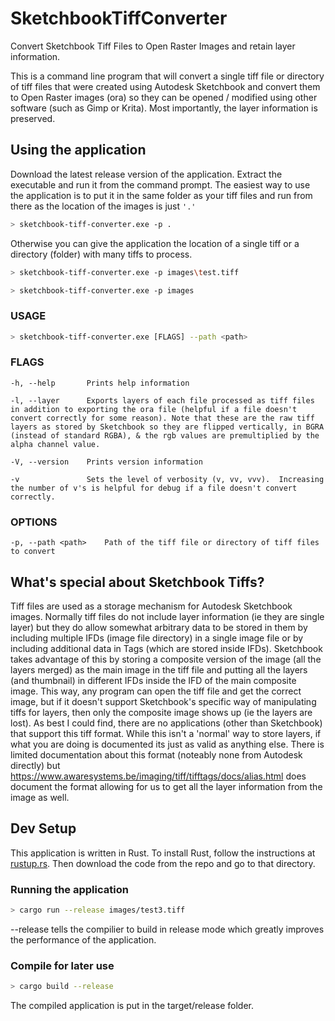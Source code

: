 # SketchbookTiffConverter #

Convert Sketchbook Tiff Files to Open Raster Images and retain layer information.

This is a command line program that will convert a single tiff file or directory of tiff files that were created using Autodesk Sketchbook and convert them to Open Raster images (ora) so they can be opened / modified using other software (such as Gimp or Krita).  Most importantly, the layer information is preserved.

## Using the application ##

Download the latest release version of the application.  Extract the executable and run it from the command prompt.  The easiest way to use the application is to put it in the same folder as your tiff files and run from there as the location of the images is just `'.'`

```bash
> sketchbook-tiff-converter.exe -p .
```

Otherwise you can give the application the location of a single tiff or a directory (folder) with many tiffs to process.

```bash
> sketchbook-tiff-converter.exe -p images\test.tiff
```

```bash
> sketchbook-tiff-converter.exe -p images
```

### USAGE ###
  
```bash
> sketchbook-tiff-converter.exe [FLAGS] --path <path>
```

### FLAGS ###

```text
-h, --help       Prints help information

-l, --layer      Exports layers of each file processed as tiff files in addition to exporting the ora file (helpful if a file doesn't convert correctly for some reason). Note that these are the raw tiff layers as stored by Sketchbook so they are flipped vertically, in BGRA (instead of standard RGBA), & the rgb values are premultiplied by the alpha channel value.

-V, --version    Prints version information

-v               Sets the level of verbosity (v, vv, vvv).  Increasing the number of v's is helpful for debug if a file doesn't convert correctly.
```

### OPTIONS ###

```text
-p, --path <path>    Path of the tiff file or directory of tiff files to convert
```

## What's special about Sketchbook Tiffs? ##

Tiff files are used as a storage mechanism for Autodesk Sketchbook images.  Normally tiff files do not include layer information (ie they are single layer) but they do allow somewhat arbitrary data to be stored in them by including multiple IFDs (image file directory) in a single image file or by including additional data in Tags (which are stored inside IFDs).  Sketchbook takes advantage of this by storing a composite version of the image (all the layers merged) as the main image in the tiff file and putting all the layers (and thumbnail) in different IFDs inside the IFD of the main composite image.  This way, any program can open the tiff file and get the correct image, but if it doesn't support Sketchbook's specific way of manipulating tiffs for layers, then only the composite image shows up (ie the layers are lost).  As best I could find, there are no applications (other than Sketchbook) that support this tiff format.  While this isn't a 'normal' way to store layers, if what you are doing is documented its just as valid as anything else.  There is limited documentation about this format (noteably none from Autodesk directly) but https://www.awaresystems.be/imaging/tiff/tifftags/docs/alias.html does document the format allowing for us to get all the layer information from the image as well.

## Dev Setup ##

This application is written in Rust.  To install Rust, follow the instructions at [rustup.rs](https://rustup.rs). Then download the code from the repo and go to that directory.

### Running the application ###

```bash
> cargo run --release images/test3.tiff
```

--release tells the compilier to build in release mode which greatly improves the performance of the application.

### Compile for later use ###

```bash
> cargo build --release
```

The compiled application is put in the target/release folder.
